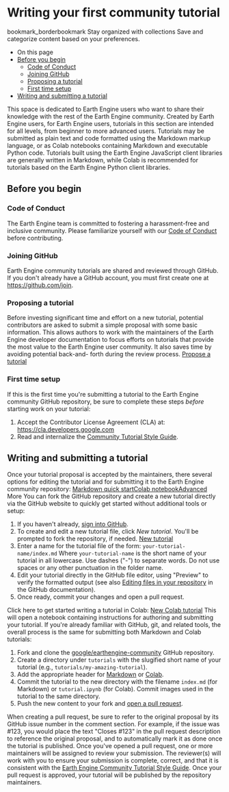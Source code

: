  
#  Writing your first community tutorial 
bookmark_borderbookmark Stay organized with collections  Save and categorize content based on your preferences.
  * On this page
  * [Before you begin](https://developers.google.com/earth-engine/tutorials/community/write#before_you_begin)
    * [Code of Conduct](https://developers.google.com/earth-engine/tutorials/community/write#code_of_conduct)
    * [Joining GitHub](https://developers.google.com/earth-engine/tutorials/community/write#joining_github)
    * [Proposing a tutorial](https://developers.google.com/earth-engine/tutorials/community/write#proposing_a_tutorial)
    * [First time setup](https://developers.google.com/earth-engine/tutorials/community/write#first_time_setup)
  * [Writing and submitting a tutorial](https://developers.google.com/earth-engine/tutorials/community/write#writing_and_submitting_a_tutorial)


This space is dedicated to Earth Engine users who want to share their knowledge with the rest of the Earth Engine community. Created by Earth Engine users, for Earth Engine users, tutorials in this section are intended for all levels, from beginner to more advanced users.
Tutorials may be submitted as plain text and code formatted using the Markdown markup language, or as Colab notebooks containing Markdown and executable Python code. Tutorials built using the Earth Engine JavaScript client libraries are generally written in Markdown, while Colab is recommended for tutorials based on the Earth Engine Python client libraries.
## Before you begin
### Code of Conduct
The Earth Engine team is committed to fostering a harassment-free and inclusive community. Please familiarize yourself with our [Code of Conduct](https://opensource.google/docs/releasing/template/CODE_OF_CONDUCT/) before contributing.
### Joining GitHub
Earth Engine community tutorials are shared and reviewed through GitHub. If you don't already have a GitHub account, you must first create one at https://github.com/join.
### Proposing a tutorial
Before investing significant time and effort on a new tutorial, potential contributors are asked to submit a simple proposal with some basic information. This allows authors to work with the maintainers of the Earth Engine developer documentation to focus efforts on tutorials that provide the most value to the Earth Engine user community. It also saves time by avoiding potential back-and- forth during the review process.
[Propose a tutorial](https://github.com/google/earthengine-community/issues/new?assignees=gino-m%2C+tylere&labels=tutorial+proposal&template=propose-a-tutorial.md&title=%5BTutorial+proposal%5D+Your+tutorial+title+here)
### First time setup
If this is the first time you're submitting a tutorial to the Earth Engine community GitHub repository, be sure to complete these steps _before_ starting work on your tutorial:
  1. Accept the Contributor License Agreement (CLA) at:
https://cla.developers.google.com
  2. Read and internalize the [Community Tutorial Style Guide](https://developers.google.com/earth-engine/tutorials/community/styleguide).


## Writing and submitting a tutorial
Once your tutorial proposal is accepted by the maintainers, there several options for editing the tutorial and for submitting it to the Earth Engine community repository:
[Markdown quick start](https://developers.google.com/earth-engine/tutorials/community/write#markdown-quick-start)[Colab notebook](https://developers.google.com/earth-engine/tutorials/community/write#colab-notebook)[Advanced](https://developers.google.com/earth-engine/tutorials/community/write#advanced) More
You can fork the GitHub repository and create a new tutorial directly via the GitHub website to quickly get started without additional tools or setup:
  1. If you haven't already, [sign into GitHub](https://github.com/login).
  2. To create and edit a new tutorial file, click _New tutorial_. You'll be prompted to fork the repository, if needed.
[New tutorial](https://github.com/google/earthengine-community/new/master/tutorials?value=---%0Atitle%3A%20Your%20tutorial%20title%0Adescription%3A%20A%20short%20description%20of%20the%20tutorial%2C%20all%20on%20one%20line%20with%20no%20carriage%20returns.%0Aauthor%3A%20your-github-username%0Atags%3A%20comma-separated%2C%20lowercase%2C%20list%2C%20of%2C%20related%2C%20keywords%0Adate_published%3A%20YYYY-MM-DD%0A---%0A%3C%21--%0ACopyright%202023%20The%20Google%20Earth%20Engine%20Community%20Authors%0A%0ALicensed%20under%20the%20Apache%20License%2C%20Version%202.0%20%28the%20%22License%22%29%3B%0Ayou%20may%20not%20use%20this%20file%20except%20in%20compliance%20with%20the%20License.%0AYou%20may%20obtain%20a%20copy%20of%20the%20License%20at%0A%0A%20%20%20%20https%3A//www.apache.org/licenses/LICENSE-2.0%0A%0AUnless%20required%20by%20applicable%20law%20or%20agreed%20to%20in%20writing%2C%20software%0Adistributed%20under%20the%20License%20is%20distributed%20on%20an%20%22AS%20IS%22%20BASIS%2C%0AWITHOUT%20WARRANTIES%20OR%20CONDITIONS%20OF%20ANY%20KIND%2C%20either%20express%20or%20implied.%0ASee%20the%20License%20for%20the%20specific%20language%20governing%20permissions%20and%0Alimitations%20under%20the%20License.%0A--%3E%0A%0AIn%20a%20few%20sentences%2C%20describe%20what%20the%20user%20is%20going%20to%20learn.%20Be%20sure%20to%20include%0A_concise_%20background%20information%3B%20only%20include%20what%27s%20helpful%20and%20relevant.%0AWhen%20in%20doubt%2C%20leave%20it%20out%21%0A%0A%23%23%20Section%20heading%201%0A%0ABreak%20up%20your%20tutorial%20into%20manageable%20sections.%0A%0AWith%20one%20or%20more%20paragraphs%2C%20separated%20by%20a%20blank%20line.%0A%0AInside%20your%20sections%2C%20you%20can%20also%3A%0A%0A1.%20Use%20numbered%20lists%0A1.%20..when%20the%20order..%0A1.%20..of%20items%20is%20important.%0A%0AAnd%3A%0A%0A-%20This%20is%20a%20bulleted%20list.%0A-%20Use%20bulleted%20lists%20when%20items%20are%20not%20strictly%20ordered.%0A%0A..and%20even%3A%0A%0AUse%20%20%20%20%20%7C%20tables%20%20%20%7C%20to%20organize%20%7C%20content%0A-------%20%7C%20--------%20%7C%20-----------%20%7C%20-------%0AYour%20%20%20%20%7C%20tables%20%20%20%7C%20can%20%20%20%20%20%20%20%20%20%7C%20also%0Acontain%20%7C%20multiple%20%7C%20rows%20%20%20%20%20%20%20%20%7C%20...%0A%0A%23%23%20Section%20heading%202%0A%0AUse%20separate%20sections%20for%20related%2C%20but%20discrete%2C%20groups%20of%20steps.%0A%0AUse%20code%20blocks%20to%20show%20users%20how%20to%20do%20something%20after%20describing%20it%3A%0A%0A%60%60%60js%0A//%20Use%20comments%20to%20describe%20details%20that%20can%27t%20be%20easily%20expressed%20in%20code.%0A//%20Always%20try%20making%20code%20more%20self%20descriptive%20before%20adding%20a%20comment.%0A//%20Similarly%2C%20avoid%20repeating%20verbatim%20what%27s%20already%20said%20in%20code%0A//%20%28e.g.%2C%20%22assign%20ImageCollection%20to%20variable%20%27coll%27%22%29.%0Avar%20coll%20%3D%20ee.ImageCollection%28%27LANDSAT/LC08/C02/T1_TOA%27%29%3B%0A%60%60%60%0A%0A%23%23%23%20Use%20subsections%20if%20appropriate%0A%0AConsider%20breaking%20longer%20sections%20that%20cover%20multiple%20topics%20or%20span%20multiple%0Apages%20into%20subsections.)
  3. Enter a name for the tutorial file of the form:
`your-tutorial-name/index.md`
Where `your-tutorial-name` is the short name of your tutorial in all lowercase. Use dashes ("-") to separate words. Do not use spaces or any other punctuation in the folder name.
  4. Edit your tutorial directly in the GitHub file editor, using "Preview" to verify the formatted output (see also [Editing files in your repository](https://help.github.com/en/github/managing-files-in-a-repository/editing-files-in-your-repository) in the GitHub documentation).
  5. Once ready, commit your changes and open a pull request.


Click here to get started writing a tutorial in Colab:
[New Colab tutorial](https://colab.research.google.com/github/google/earthengine-community/blob/master/tutorials/tutorial-template.ipynb)
This will open a notebook containing instructions for authoring and submitting your tutorial.
If you're already familiar with GitHub, git, and related tools, the overall process is the same for submitting both Markdown and Colab tutorials:
  1. Fork and clone the [google/earthengine-community](https://github.com/google/earthengine-community) GitHub repository.
  2. Create a directory under `tutorials` with the slugified short name of your tutorial (e.g., `tutorials/my-amazing-tutorial`).
  3. Add the appropriate header for [Markdown](https://developers.google.com/earth-engine/tutorials/community/styleguide#markdown) or [Colab](https://developers.google.com/earth-engine/tutorials/community/styleguide#colab).
  4. Commit the tutorial to the new directory with the filename `index.md` (for Markdown) or `tutorial.ipynb` (for Colab). Commit images used in the tutorial to the same directory.
  5. Push the new content to your fork and [open a pull request](https://help.github.com/en/github/collaborating-with-issues-and-pull-requests/creating-a-pull-request-from-a-fork).


When creating a pull request, be sure to refer to the original proposal by its GitHub issue number in the comment section. For example, if the issue was #123, you would place the text "Closes #123" in the pull request description to reference the original proposal, and to automatically mark it as done once the tutorial is published.
Once you've opened a pull request, one or more maintainers will be assigned to review your submission. The reviewer(s) will work with you to ensure your submission is complete, correct, and that it is consistent with the [Earth Engine Community Tutorial Style Guide](https://developers.google.com/earth-engine/tutorials/community/styleguide).
Once your pull request is approved, your tutorial will be published by the repository maintainers.
